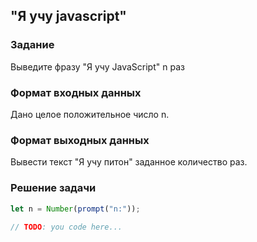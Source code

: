 ## "Я учу javascript"

### Задание

Выведите фразу "Я учу JavaScript" n раз

### Формат входных данных

Дано целое положительное число n.

### Формат выходных данных

Вывести текст "Я учу питон" заданное количество раз.

### Решение задачи

```javascript
let n = Number(prompt("n:"));
    
// TODO: you code here...
```

